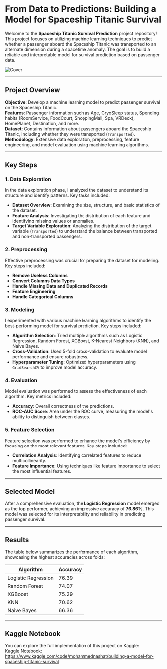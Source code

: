 # From Data to Predictions: Building a Model for Spaceship Titanic Survival

Welcome to the **Spaceship Titanic Survival Prediction** project repository! This project focuses on utilizing machine learning techniques to predict whether a passenger aboard the Spaceship Titanic was transported to an alternate dimension during a spacetime anomaly. The goal is to build a reliable and interpretable model for survival prediction based on passenger data.

![Cover](https://github.com/user-attachments/assets/6e960c9d-4475-4dbe-8588-3eb7b65f3862)

---

## Project Overview

**Objective**: Develop a machine learning model to predict passenger survival on the Spaceship Titanic.  
**Features**: Passenger information such as Age, CryoSleep status, Spending habits (RoomService, FoodCourt, ShoppingMall, Spa, VRDeck), HomePlanet, Destination, and more.  
**Dataset**: Contains information about passengers aboard the Spaceship Titanic, including whether they were transported (`Transported`).  
**Methodology**: Extensive data exploration, preprocessing, feature engineering, and model evaluation using machine learning algorithms.

---

## Key Steps

### 1. Data Exploration
In the data exploration phase, i analyzed the dataset to understand its structure and identify patterns. Key tasks included:
- **Dataset Overview**: Examining the size, structure, and basic statistics of the dataset.
- **Feature Analysis**: Investigating the distribution of each feature and identifying missing values or anomalies.
- **Target Variable Exploration**: Analyzing the distribution of the target variable (`Transported`) to understand the balance between transported and non-transported passengers.

### 2. Preprocessing
Effective preprocessing was crucial for preparing the dataset for modeling. Key steps included:
- **Remove Useless Columns**
- **Convert Columns Data Types**
- **Handle Missing Data and Duplicated Records**
- **Feature Engineering**
- **Handle Categorical Columns**

### 3. Modeling
I experimented with various machine learning algorithms to identify the best-performing model for survival prediction. Key steps included:
- **Algorithm Selection**: Tried multiple algorithms such as Logistic Regression, Random Forest, XGBoost, K-Nearest Neighbors (KNN), and Naive Bayes.
- **Cross-Validation**: Used 5-fold cross-validation to evaluate model performance and ensure robustness.
- **Hyperparameter Tuning**: Optimized hyperparameters using `GridSearchCV` to improve model accuracy.

### 4. Evaluation
Model evaluation was performed to assess the effectiveness of each algorithm. Key metrics included:
- **Accuracy**: Overall correctness of the predictions.
- **ROC-AUC Score**: Area under the ROC curve, measuring the model's ability to distinguish between classes.

### 5. Feature Selection
Feature selection was performed to enhance the model's efficiency by focusing on the most relevant features. Key steps included:
- **Correlation Analysis**: Identifying correlated features to reduce multicollinearity.
- **Feature Importance**: Using techniques like feature importance to select the most influential features.

---

## Selected Model

After a comprehensive evaluation, the **Logistic Regression** model emerged as the top performer, achieving an impressive accuracy of **76.86%**. This model was selected for its interpretability and reliability in predicting passenger survival.

---

## Results

The table below summarizes the performance of each algorithm, showcasing the highest accuracies across folds:

| Algorithm              | Accuracy         |
|------------------------|------------------|
| Logistic Regression    | 76.39            |
| Random Forest          | 74.07            |
| XGBoost                | 75.29            |
| KNN                    | 70.62            |
| Naive Bayes            | 66.36            |

---

## Kaggle Notebook

You can explore the full implementation of this project on Kaggle:  
Kaggle Notebook: https://www.kaggle.com/code/mohammednashat/building-a-model-for-spaceship-titanic-survival
